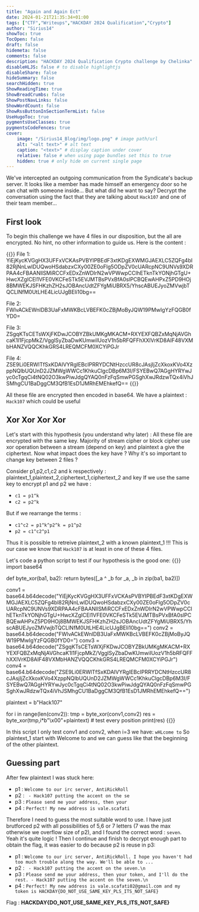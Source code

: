 ```yaml
---
title: "Again and Again Ect"
date: 2024-01-21T21:35:34+01:00
tags: ["CTF","Writeups","HACKDAY 2024 Qualification","Crypto"]
author: "Sirius14"
showToc: true
TocOpen: false
draft: false
hidemeta: false
comments: false
description: "HACKDAY 2024 Qualification Crypto challenge by Chelinka"
disableHLJS: false # to disable highlightjs
disableShare: false
hideSummary: false
searchHidden: true
ShowReadingTime: true
ShowBreadCrumbs: false
ShowPostNavLinks: false
ShowWordCount: false
ShowRssButtonInSectionTermList: false
UseHugoToc: true
pygmentsUseClasses: true
pygmentsCodeFences: true
cover:
    image: "/Sirius14_Blog/img/logo.png" # image path/url
    alt: "<alt text>" # alt text
    caption: "<text>" # display caption under cover
    relative: false # when using page bundles set this to true
    hidden: true # only hide on current single page
---
```


We've intercepted an outgoing communication from the Syndicate's backup server. It looks like a member has made himself an emergency door so he can chat with someone inside... But what did he want to say? Decrypt the conversation using the fact that they are talking about `Hack107` and one of their team member...

## First look

To begin this challenge we have 4 files in our disposition, but the all are encrypted. No hint, no other information to guide us. Here is the content :

{{<highlight txt>}}
File 1: YiEjKycKVGgHX3UFFxVCKAsPVBYIPBEdF3xtKDgEXWMGJAEXLC5ZQFg4bl82RjNnLwlDUQwoHSdabzxCXy00ZE0oFlg5ODpZV0cUARcpNC9UNVs9XDRPAA4cFBAANllSMiRCCFxEDxZnWDIrN2wVPWwpCCIhETknTkYONjhGTgU+HwcXZgICEl1VFE0VKCFeSTk5EVJMTBsPVxBfA0slPCBQEwAHPxZ5PD9HOj8BMWEKJSFHKzhZH2sJOBAncUdtZFYgMiUBRX5/YhscABUEJyoZMVwjbTQCLlNfM0UtLHE4LicUJgBEIi10bg==

File 2: FWlvACkEWnlDB3UaFxMWKBcLVBEFK0cZBjMoByJQW19PMwIgYzFQGB0fYD0=

File 3: ZSgqKTsCETsWXjFKDwJCOBYZBkUMKgMKACM+RXYEXFQBZxMqNjAVGhcaK1l1FjcpMkZ/VgglSyZbaDwKUmwiIUozV1h5bRFQFFhXXlVrKD8AIF48VXMbHANZVQQCKhkGRS4LREQMCFM0XCYiPGJr

File 4: ZSE9Li0ERWlTfSxKDAIVYRgIEBcIPRRYDCNtHzccUR8cJAsjIjZcXkoxKVo4XzppNQlbUQUnD2JZMWgWWCc1KhkuClgcDBp6M3I/FSYEBwQ7AGgHYRYwJyc0cTgqCi4tNQ02O3kwPiwJdgQYAQ0nFzFqSmwPGSghXwJRdzwTQx4iVhJSMhgCU1BaDggCM3QfB1EsD1JMRhEMEhkefQ==
{{</highlight>}}

All these file are encrypted then encoded in base64. We have a plaintext : `Hack107` which could be useful 

## Xor Xor Xor Xor

Let's start with this hypothesis (you understand why later) : All these file are encrypted with the same key.
Majority of stream cipher or block cipher use xor operation between a stream (depend on key) and plaintext a give the ciphertext. Now what impact does the key have ? Why it's so important to change key between 2 files ?

Consider p1,p2,c1,c2 and k respectively : plaintext_1,plaintext_2,ciphertext_1,ciphertext_2 and key
If we use the same key to encrypt p1 and p2 we have :
- `c1 = p1^k`
- `c2 = p2^k`

But if we rearrange the terms :

- `c1^c2 = p1^k^p2^k = p1^p2`
- `p2 = c1^c2^p1`

Thus it is possible to retreive plaintext_2 with a known plaintext_1 !!!
This is our case we know that `Hack107` is at least in one of these 4 files.

Let's code a python script to test if our hypothesis is the good one:
{{<highlight txt>}}
import base64

def byte_xor(ba1, ba2):
    return bytes([_a ^ _b for _a, _b in zip(ba1, ba2)])

conv1 = base64.b64decode("YiEjKycKVGgHX3UFFxVCKAsPVBYIPBEdF3xtKDgEXWMGJAEXLC5ZQFg4bl82RjNnLwlDUQwoHSdabzxCXy00ZE0oFlg5ODpZV0cUARcpNC9UNVs9XDRPAA4cFBAANllSMiRCCFxEDxZnWDIrN2wVPWwpCCIhETknTkYONjhGTgU+HwcXZgICEl1VFE0VKCFeSTk5EVJMTBsPVxBfA0slPCBQEwAHPxZ5PD9HOj8BMWEKJSFHKzhZH2sJOBAncUdtZFYgMiUBRX5/YhscABUEJyoZMVwjbTQCLlNfM0UtLHE4LicUJgBEIi10bg==")
conv2 = base64.b64decode("FWlvACkEWnlDB3UaFxMWKBcLVBEFK0cZBjMoByJQW19PMwIgYzFQGB0fYD0=")
conv3 = base64.b64decode("ZSgqKTsCETsWXjFKDwJCOBYZBkUMKgMKACM+RXYEXFQBZxMqNjAVGhcaK1l1FjcpMkZ/VgglSyZbaDwKUmwiIUozV1h5bRFQFFhXXlVrKD8AIF48VXMbHANZVQQCKhkGRS4LREQMCFM0XCYiPGJr")
conv4 = base64.b64decode("ZSE9Li0ERWlTfSxKDAIVYRgIEBcIPRRYDCNtHzccUR8cJAsjIjZcXkoxKVo4XzppNQlbUQUnD2JZMWgWWCc1KhkuClgcDBp6M3I/FSYEBwQ7AGgHYRYwJyc0cTgqCi4tNQ02O3kwPiwJdgQYAQ0nFzFqSmwPGSghXwJRdzwTQx4iVhJSMhgCU1BaDggCM3QfB1EsD1JMRhEMEhkefQ==")

plaintext = b"Hack107"

for i in range(len(conv2)):
    tmp = byte_xor(conv1,conv2)
    res = byte_xor(tmp,i*b"\x00"+plaintext) # test every position
    print(res)
{{</highlight>}}

In this script I only test conv1 and conv2, when i=3 we have: `wHLcome to`
So plaintext_1 start with Welcome to and we can guess like that the beginning of the other plaintext.

## Guessing part

After few plaintext I was stuck here:
- p1 : `Welcome to our irc server, AntiRickRoll`
- p2 : ` - Hack107 putting the accent on the se`
- p3 : `Please send me your address, then your `
- p4 : `Perfect! My new address is vale.scafati`

Therefore I need to guess the most suitable word to use. I have just brutforced p2 with all possibilities of 5,6 or 7 letters (7 was the max otherwise we overflow size of p2), and I found the correct word : `seven`. Yeah it's quite logic !
Then I continue and finish to decrypt enough part to obtain the flag, it was easier to do because p2 is reuse in p3: 
- p1 : `Welcome to our irc server, AntiRickRoll. I hope you haven't had too much trouble along the way. We'll be able to ...`
- p2 : ` - Hack107 putting the accent on the seven.\n`
- p3 : `Please send me your address, then your token, and I'll do the rest. - Hack107 putting the accent on the seven.\n`
- p4 : `Perfect! My new address is vale.scafati02@gmail.com and my token is HACKDAY{DO_NOT_USE_SAME_KEY_PLS_ITS_NOT_SAFE}`

Flag : __HACKDAY{DO_NOT_USE_SAME_KEY_PLS_ITS_NOT_SAFE}__